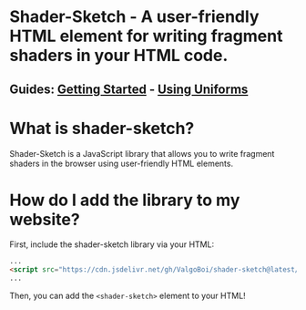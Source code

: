 # Shader-Sketch - A user-friendly HTML element for writing fragment shaders in your HTML code.

## Guides: [Getting Started](guides/getting-started) - [Using Uniforms](guides/using-uniforms)

# What is shader-sketch?
Shader-Sketch is a JavaScript library that allows you to write fragment shaders in the browser using user-friendly HTML elements.

# How do I add the library to my website?
First, include the shader-sketch library via your HTML:

```html
...
<script src="https://cdn.jsdelivr.net/gh/ValgoBoi/shader-sketch@latest/dist/shader-sketch.js"></script>
...
```

Then, you can add the `<shader-sketch>` element to your HTML!